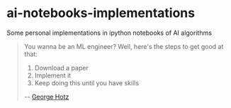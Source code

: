 # ai-notebooks-implementations
Some personal implementations in ipython notebooks of AI algorithms

> You wanna be an ML engineer? Well, here's the steps to get good at that:
>
> 1. Download a paper
> 2. Implement it
> 3. Keep doing this until you have skills
>
> -- [George Hotz](https://www.youtube.com/watch?v=N2bXEUSAiTI&t=1310s)